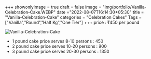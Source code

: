 +++
showonlyimage = true
draft = false
image = "img/portfolio/Vanilla-Celebration-Cake.WEBP"
date ="2022-08-07T16:14:30+05:30"
title = "Vanilla-Celebration-Cake"
categories = "Celebration Cakes"
Tags = ["Vanilla","Round","Half Kg","One Tier"]
+++
price : ₹450 per pound
<!--more-->
![Vanilla-Celebration-Cake](/img/portfolio/Vanilla-Celebration-Cake.WEBP)
* 1 pound cake price serves 8-10 persons : 450
* 2 pound cake price serves 10-20 persons : 900
* 3 pound cake price serves 20-30 persons : 1350
